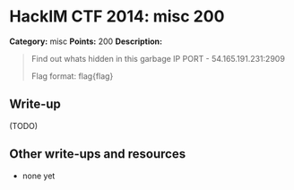 # HackIM CTF 2014: misc 200

**Category:** misc
**Points:** 200
**Description:**

> Find out whats hidden in this garbage IP PORT - 54.165.191.231:2909 
>
> Flag format: flag{flag}

## Write-up

(TODO)

## Other write-ups and resources

* none yet
